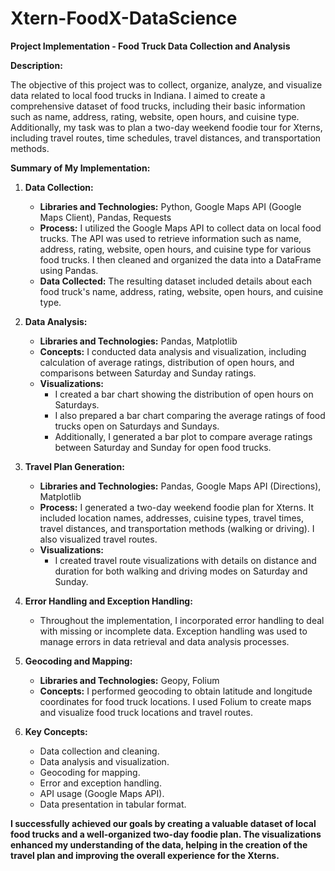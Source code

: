 # Xtern-FoodX-DataScience

**Project Implementation - Food Truck Data Collection and Analysis**

**Description:**

The objective of this project was to collect, organize, analyze, and visualize data related to local food trucks in Indiana. I aimed to create a comprehensive dataset of food trucks, including their basic information such as name, address, rating, website, open hours, and cuisine type. Additionally, my task was to plan a two-day weekend foodie tour for Xterns, including travel routes, time schedules, travel distances, and transportation methods.

**Summary of My Implementation:**

1. **Data Collection:**
   - **Libraries and Technologies:** Python, Google Maps API (Google Maps Client), Pandas, Requests
   - **Process:** I utilized the Google Maps API to collect data on local food trucks. The API was used to retrieve information such as name, address, rating, website, open hours, and cuisine type for various food trucks. I then cleaned and organized the data into a DataFrame using Pandas.
   - **Data Collected:** The resulting dataset included details about each food truck's name, address, rating, website, open hours, and cuisine type.

2. **Data Analysis:**
   - **Libraries and Technologies:** Pandas, Matplotlib
   - **Concepts:** I conducted data analysis and visualization, including calculation of average ratings, distribution of open hours, and comparisons between Saturday and Sunday ratings.
   - **Visualizations:**
     - I created a bar chart showing the distribution of open hours on Saturdays.
     - I also prepared a bar chart comparing the average ratings of food trucks open on Saturdays and Sundays.
     - Additionally, I generated a bar plot to compare average ratings between Saturday and Sunday for open food trucks.
   
3. **Travel Plan Generation:**
   - **Libraries and Technologies:** Pandas, Google Maps API (Directions), Matplotlib
   - **Process:** I generated a two-day weekend foodie plan for Xterns. It included location names, addresses, cuisine types, travel times, travel distances, and transportation methods (walking or driving). I also visualized travel routes.
   - **Visualizations:**
     - I created travel route visualizations with details on distance and duration for both walking and driving modes on Saturday and Sunday.

4. **Error Handling and Exception Handling:**
   - Throughout the implementation, I incorporated error handling to deal with missing or incomplete data. Exception handling was used to manage errors in data retrieval and data analysis processes.

5. **Geocoding and Mapping:**
   - **Libraries and Technologies:** Geopy, Folium
   - **Concepts:** I performed geocoding to obtain latitude and longitude coordinates for food truck locations. I used Folium to create maps and visualize food truck locations and travel routes.

6. **Key Concepts:**
   - Data collection and cleaning.
   - Data analysis and visualization.
   - Geocoding for mapping.
   - Error and exception handling.
   - API usage (Google Maps API).
   - Data presentation in tabular format.
   
**I successfully achieved our goals by creating a valuable dataset of local food trucks and a well-organized two-day foodie plan. The visualizations enhanced my understanding of the data, helping in the creation of the travel plan and improving the overall experience for the Xterns.**
